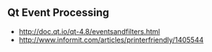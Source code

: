 
## Qt Event Processing

* http://doc.qt.io/qt-4.8/eventsandfilters.html
* http://www.informit.com/articles/printerfriendly/1405544
